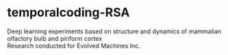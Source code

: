 temporalcoding-RSA
==================

Deep learning experiments based on structure and dynamics of mammalian olfactory bulb and piriform cortex  
Research conducted for Evolved Machines Inc.
